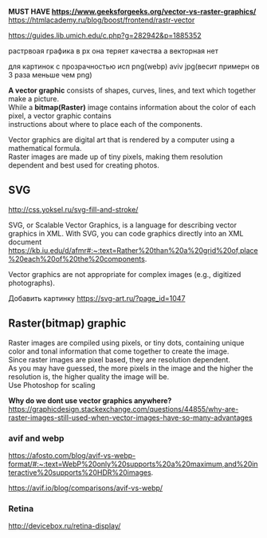 **MUST HAVE https://www.geeksforgeeks.org/vector-vs-raster-graphics/**  
https://htmlacademy.ru/blog/boost/frontend/rastr-vector

https://guides.lib.umich.edu/c.php?g=282942&p=1885352

растрвоая графика в px она теряет качества а векторная нет

для картинок с прозрачностью исп png(webp) aviv jpg(весит примерн ов 3 раза меньше чем png)  

**A vector graphic** consists of shapes, curves, lines, and text which together make a picture.  
While a **bitmap(Raster)** image contains information about the color of each pixel, a vector graphic contains  
instructions about where to place each of the components.

Vector graphics are digital art that is rendered by a computer using a mathematical formula.  
Raster images are made up of tiny pixels, making them resolution dependent and best used for creating photos.

## SVG  

http://css.yoksel.ru/svg-fill-and-stroke/  

SVG, or Scalable Vector Graphics, is a language for describing vector graphics in XML. With SVG, you can code graphics directly into an XML document
https://kb.iu.edu/d/afmr#:~:text=Rather%20than%20a%20grid%20of,place%20each%20of%20the%20components.

Vector graphics are not appropriate for complex images (e.g., digitized photographs).

Добавить картинку  https://svg-art.ru/?page_id=1047

## Raster(bitmap) graphic  

Raster images are compiled using pixels, or tiny dots, containing unique color and tonal information that come together to create the image.  
Since raster images are pixel based, they are resolution dependent.  
As you may have guessed, the more pixels in the image and the higher the resolution is, the higher quality the image will be.  
Use Photoshop for scaling

**Why do we dont use vector graphics anywhere?**
https://graphicdesign.stackexchange.com/questions/44855/why-are-raster-images-still-used-when-vector-images-have-so-many-advantages


### avif and webp  

https://afosto.com/blog/avif-vs-webp-format/#:~:text=WebP%20only%20supports%20a%20maximum,and%20interactive%20supports%20HDR%20images.

https://avif.io/blog/comparisons/avif-vs-webp/

### Retina  

http://devicebox.ru/retina-display/
